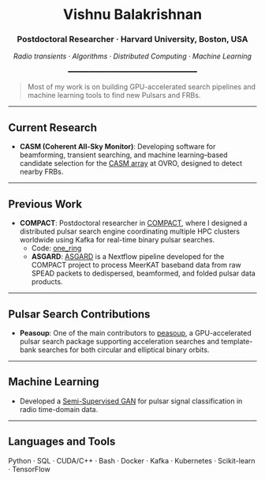 <h1 align="center">Vishnu Balakrishnan</h1>
<h3 align="center">Postdoctoral Researcher · Harvard University, Boston, USA</h3>

<p align="center">
  <i>Radio transients · Algorithms · Distributed Computing · Machine Learning</i>
</p>

<p align="center">━━━━━━━━━━━━━━━━━━━━━━━━━━━━━━━</p>

> Most of my work is on building GPU-accelerated search pipelines and machine learning tools to find new Pulsars and FRBs.

---

## Current Research
- **CASM (Coherent All-Sky Monitor)**: Developing software for beamforming, transient searching, and machine learning–based candidate selection for the [CASM array](https://liamconnorastro.com/casm.html) at OVRO, designed to detect nearby FRBs.  

---

## Previous Work
- **COMPACT**: Postdoctoral researcher in [COMPACT](https://erc-compact.org/), where I designed a distributed pulsar search engine coordinating multiple HPC clusters worldwide using Kafka for real-time binary pulsar searches.  
  - Code: [one_ring](https://github.com/erc-compact/one_ring)  
  - **ASGARD**: [ASGARD](https://github.com/erc-compact/asgard) is a Nextflow pipeline developed for the COMPACT project to process MeerKAT baseband data from raw SPEAD packets to dedispersed, beamformed, and folded pulsar data products.

---

## Pulsar Search Contributions
- **Peasoup**: One of the main contributors to [peasoup](https://github.com/ewanbarr/peasoup), a GPU-accelerated pulsar search package supporting acceleration searches and template-bank searches for both circular and elliptical binary orbits.

---

## Machine Learning
- Developed a [Semi-Supervised GAN](https://github.com/vishnubk/sgan) for pulsar signal classification in radio time-domain data.

---

## Languages and Tools
Python · SQL · CUDA/C++ · Bash · Docker · Kafka · Kubernetes · Scikit-learn · TensorFlow  


